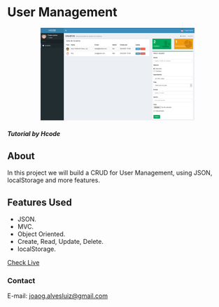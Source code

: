 <!-- Title --> 
# User Management

<!-- Project Image --> 
<p align="center">
  <a href="" rel="noopener">
 <img width=70% height=70% src="page.png" alt="Project logo"></a>
</p>

<!-- Who made it --> 
##### Tutorial by Hcode
<!-- About the project --> 
## About <a name = "about"></a>

In this project we will build a CRUD for User Management, using JSON, localStorage and more features. 

<!-- Features Used in --> 
## Features Used <a name = "about"></a>
 * JSON.
 * MVC.
 * Object Oriented.
 * Create, Read, Update, Delete.
 * localStorage.

  

<!-- See website --> 
[Check Live](https://ger-usuario.netlify.app)
<!-- See tutorial video  --> 
<!-- [Video](https://www.youtube.com/watch?v=p0bGHP-PXD4&t) -->

### Contact
E-mail: joaog.alvesluiz@gmail.com

